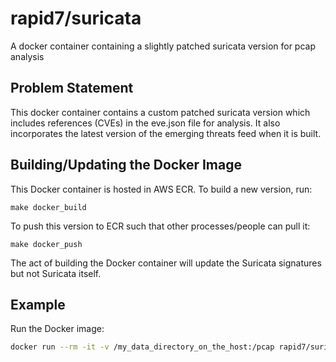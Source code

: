 rapid7/suricata
===============

A docker container containing a slightly patched suricata version for pcap analysis

## Problem Statement

This docker container contains a custom patched suricata version which includes references (CVEs) in the eve.json file for analysis. It also incorporates the latest version of the emerging threats feed when it is built.

## Building/Updating the Docker Image

This Docker container is hosted in AWS ECR.  To build a new version, run:

`make docker_build`

To push this version to ECR such that other processes/people can pull it:

`make docker_push`

The act of building the Docker container will update the Suricata signatures but not Suricata itself.


## Example

Run the Docker image:

```sh
docker run --rm -it -v /my_data_directory_on_the_host:/pcap rapid7/suricata -l /pcap -r /pcap/an_awesome.pcap
```
